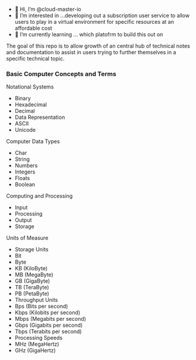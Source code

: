 - 👋 Hi, I’m @cloud-master-io
- 👀 I’m interested in ...developing out a subscription user service to allow users to play in a virtual environment for specific resources at an affordable cost
- 🌱 I’m currently learning ... which platofrm to build this out on

<!---
cloud-master-io/cloud-master-io is a ✨ special ✨ repository because its `README.md` (this file) appears on your GitHub profile.
You can click the Preview link to take a look at your changes.
--->

The goal of this repo is to allow growth of an central hub of technical notes and documentation to assist in users trying to further themselves in a specific technical topic.  


### Basic Computer Concepts and Terms

Notational Systems
- Binary
- Hexadecimal
- Decimal
- Data Representation
 - ASCII
 - Unicode

Computer Data Types
- Char
- String
- Numbers
 - Integers
 - Floats
- Boolean

Computing and Processing
- Input
- Processing
- Output
- Storage

Units of Measure
- Storage Units
 - Bit
 - Byte
 - KB (KiloByte)
 - MB (MegaByte)
 - GB (GigaByte)
 - TB (TeraByte)
 - PB (PetaByte)
- Throughput Units
 - Bps (Bits per second)
 - Kbps (Kilobits per second)
 - Mbps (Megabits per second)
 - Gbps (Gigabits per second)
 - Tbps (Terabits per second)
- Processing Speeds
 - MHz (MegaHertz)
 - GHz (GigaHertz)